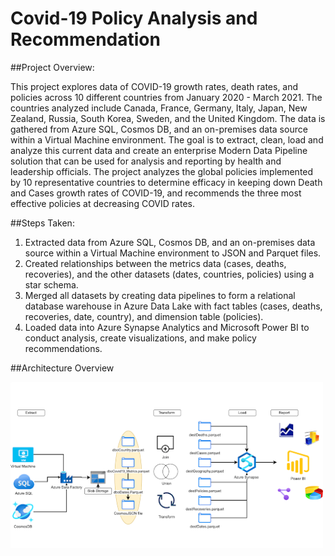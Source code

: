 # Covid-19 Policy Analysis and Recommendation

##Project Overview:

This project explores data of COVID-19 growth rates, death rates, and policies across 10 different countries from January 2020 - March 2021. The countries analyzed include Canada, France, Germany, Italy, Japan, New Zealand, Russia, South Korea, Sweden, and the United Kingdom. The data is gathered from Azure SQL, Cosmos DB, and an on-premises data source within a Virtual Machine environment. The goal is to extract, clean, load and analyze this current data and create an enterprise Modern Data Pipeline solution that can be used for analysis and reporting by health and leadership officials. The project analyzes the global policies implemented by 10 representative countries to determine efficacy in keeping down Death and Cases growth rates of COVID-19, and recommends the three most effective policies at decreasing COVID rates.

##Steps Taken:

1. Extracted data from Azure SQL, Cosmos DB, and an on-premises data source within a Virtual Machine environment to JSON and Parquet files.
2. Created relationships between the metrics data (cases, deaths, recoveries), and the other datasets (dates, countries, policies) using a star schema.
3. Merged all datasets by creating data pipelines to form a relational database warehouse in Azure Data Lake with fact tables (cases, deaths, recoveries, date, country), and dimension table (policies).
4. Loaded data into Azure Synapse Analytics and Microsoft Power BI to conduct analysis, create visualizations, and make policy recommendations.

##Architecture Overview

<img src="https://github.com/tessajwu/Covid-19_Policy_Reccomendation/blob/main/assets/images/covidprojectarchitecture.png" width="500px" align="center">
